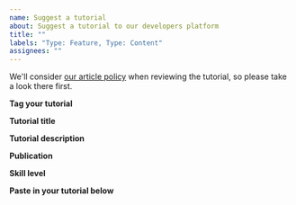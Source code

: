```yaml
---
name: Suggest a tutorial
about: Suggest a tutorial to our developers platform
title: ""
labels: "Type: Feature, Type: Content"
assignees: ""
---
```


We'll consider [our article policy](https://ethereum.org/en/contributing/adding-articles/) when reviewing the tutorial, so please take a look there first.

**Tag your tutorial**

<!-- What topics are covered in your tutorial? Check out the current tags on https://ethereum.org/en/developers/tutorials/ but feel free to add new ones -->

**Tutorial title**

<!-- What is the title of your tutorial?-->

**Tutorial description**

<!-- Summarise what the user should be able to accomplish by following tutorial -->

**Publication**

<!-- If it's been published elsewhere already, let us know -->

**Skill level**

<!-- What level of experience does someone need to be to complete the tutorial? Beginner/Intermediate/Advanced -->

**Paste in your tutorial below**

<!-- Please paste in markdown -->
